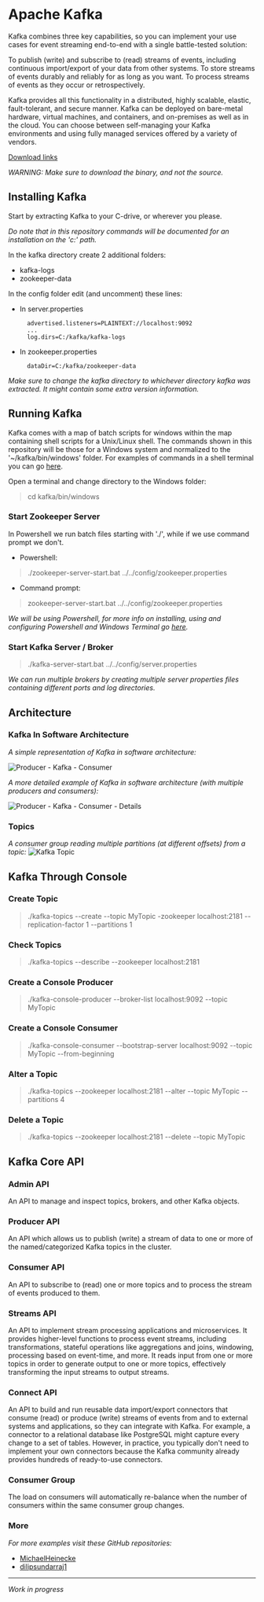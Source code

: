 # Apache Kafka

Kafka combines three key capabilities, so you can implement your use cases for event streaming end-to-end with
a single battle-tested solution:

To publish (write) and subscribe to (read) streams of events, including continuous import/export of your data from other systems.
To store streams of events durably and reliably for as long as you want.
To process streams of events as they occur or retrospectively.

Kafka provides all this functionality in a distributed, highly scalable, elastic, fault-tolerant, and secure manner.
Kafka can be deployed on bare-metal hardware, virtual machines, and containers, and on-premises as well as in the cloud.
You can choose between self-managing your Kafka environments and using fully managed services offered by a variety of vendors.

[Download links](https://kafka.apache.org/downloads)

*WARNING: Make sure to download the binary, and not the source.*


## Installing Kafka

Start by extracting Kafka to your C-drive, or wherever you please.

*Do note that in this repository commands will be documented for an installation on the 'c:\' path.*

In the kafka directory create 2 additional folders:
- kafka-logs
- zookeeper-data

In the config folder edit (and uncomment) these lines:
- In server.properties

        advertised.listeners=PLAINTEXT://localhost:9092
        ...
        log.dirs=C:/kafka/kafka-logs

- In zookeeper.properties

        dataDir=C:/kafka/zookeeper-data

*Make sure to change the kafka directory to whichever directory kafka was extracted.
It might contain some extra version information.*


## Running Kafka

Kafka comes with a map of batch scripts for windows within the map containing shell scripts for a Unix/Linux shell.
The commands shown in this repository will be those for a Windows system and normalized to the '~/kafka/bin/windows' folder.
For examples of commands in a shell terminal you can go [here](https://github.com/dilipsundarraj1/TeachApacheKafka/blob/master/Kafka_Commands.md).

Open a terminal and change directory to the Windows folder:

> cd kafka/bin/windows

### Start Zookeeper Server

In Powershell we run batch files starting with './', while if we use command prompt we don't.

- Powershell:
> ./zookeeper-server-start.bat ../../config/zookeeper.properties

- Command prompt:
> zookeeper-server-start.bat ../../config/zookeeper.properties

*We will be using Powershell, for more info on installing, using and configuring Powershell and Windows Terminal go
[here](https://github.com/H3AR7B3A7/WindowsTerminalAndPowershell).*

### Start Kafka Server / Broker

> ./kafka-server-start.bat ../../config/server.properties

*We can run multiple brokers by creating multiple server properties files containing different ports and log directories.*


## Architecture

### Kafka In Software Architecture

*A simple representation of Kafka in software architecture:*

![Producer - Kafka - Consumer](img/producer-kafka-consumer.png)

*A more detailed example of Kafka in software architecture (with multiple producers and consumers):*

![Producer - Kafka - Consumer - Details](img/producer-kafka-consumer-details.png)

### Topics

*A consumer group reading multiple partitions (at different offsets) from a topic:*
![Kafka Topic](img/kafka-topic.png)


## Kafka Through Console

### Create Topic

> ./kafka-topics --create --topic MyTopic -zookeeper localhost:2181 --replication-factor 1 --partitions 1

### Check Topics

> ./kafka-topics --describe --zookeeper localhost:2181

### Create a Console Producer

> ./kafka-console-producer --broker-list localhost:9092 --topic MyTopic

### Create a Console Consumer

> ./kafka-console-consumer --bootstrap-server localhost:9092 --topic MyTopic --from-beginning

### Alter a Topic

> ./kafka-topics --zookeeper localhost:2181 --alter --topic MyTopic --partitions 4

### Delete a Topic

> ./kafka-topics --zookeeper localhost:2181 --delete --topic MyTopic


## Kafka Core API

### Admin API

An API to manage and inspect topics, brokers, and other Kafka objects.

### Producer API

An API which allows us to publish (write) a stream of data to one or more of the named/categorized
Kafka topics in the cluster.

### Consumer API

An API to subscribe to (read) one or more topics and to process the stream of events produced to them.

### Streams API

An API to implement stream processing applications and microservices.
It provides higher-level functions to process event streams, including transformations,
stateful operations like aggregations and joins, windowing, processing based on event-time, and more.
It reads input from one or more topics in order to generate output to one or more topics,
effectively transforming the input streams to output streams.

### Connect API

An API to build and run reusable data import/export connectors that consume (read) or produce (write) streams of events
from and to external systems and applications, so they can integrate with Kafka.
For example, a connector to a relational database like PostgreSQL might capture every change to a set of tables.
However, in practice, you typically don't need to implement your own connectors because the Kafka community already
provides hundreds of ready-to-use connectors.

### Consumer Group

The load on consumers will automatically re-balance when the number of consumers within the same consumer group changes.




### More

*For more examples visit these GitHub repositories:*
- [MichaelHeinecke](https://github.com/MichaelHeinecke/ApacheKafkaForBeginners)
- [dilipsundarraj1](https://github.com/dilipsundarraj1/TeachApacheKafka)




---
*Work in progress*